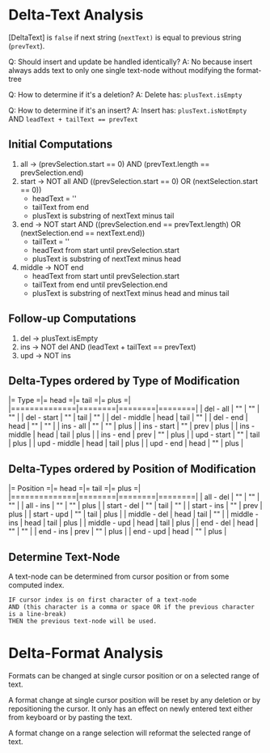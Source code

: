 # Delta-Text Analysis

[DeltaText] is `false` if next string (`nextText)` is equal to previous string (`prevText`).

Q: Should insert and update be handled identically?
A: No because insert always adds text to only one single text-node without modifying the format-tree

Q: How to determine if it's a deletion?
A: Delete has: `plusText.isEmpty`

Q: How to determine if it's an insert?
A: Insert has: `plusText.isNotEmpty` AND `leadText + tailText == prevText`

## Initial Computations

1. all -> (prevSelection.start == 0) AND (prevText.length == prevSelection.end)
2. start -> NOT all AND ((prevSelection.start == 0) OR (nextSelection.start == 0))
   * headText = ''
   * tailText from end
   * plusText is substring of nextText minus tail
3. end -> NOT start AND ((prevSelection.end == prevText.length) OR (nextSelection.end == nextText.end))
   * tailText = ''
   * headText from start until prevSelection.start
   * plusText is substring of nextText minus head
4. middle -> NOT end
   * headText from start until prevSelection.start
   * tailText from end until prevSelection.end
   * plusText is substring of nextText minus head and minus tail

## Follow-up Computations

1. del -> plusText.isEmpty
2. ins -> NOT del AND (leadText + tailText == prevText)
3. upd -> NOT ins

## Delta-Types ordered by Type of Modification

|=    Type    =|= head =|= tail =|= plus =|
|==============|========|========|========|
| del - all    |     "" |     "" |     "" |
| del - start  |     "" |   tail |     "" |
| del - middle |   head |   tail |     "" |
| del - end    |   head |     "" |     "" |
| ins - all    |     "" |     "" |   plus |
| ins - start  |     "" |   prev |   plus |
| ins - middle |   head |   tail |   plus |
| ins - end    |   prev |     "" |   plus |
| upd - start  |     "" |   tail |   plus |
| upd - middle |   head |   tail |   plus |
| upd - end    |   head |     "" |   plus |

## Delta-Types ordered by Position of Modification

|=  Position  =|= head =|= tail =|= plus =|
|==============|========|========|========|
| all - del    |     "" |     "" |     "" |
| all - ins    |     "" |     "" |   plus |
| start - del  |     "" |   tail |     "" |
| start - ins  |     "" |   prev |   plus |
| start - upd  |     "" |   tail |   plus |
| middle - del |   head |   tail |     "" |
| middle - ins |   head |   tail |   plus |
| middle - upd |   head |   tail |   plus |
| end - del    |   head |     "" |     "" |
| end - ins    |   prev |     "" |   plus |
| end - upd    |   head |     "" |   plus |


## Determine Text-Node

A text-node can be determined from cursor position or from some computed index.

```
IF cursor index is on first character of a text-node
AND (this character is a comma or space OR if the previous character is a line-break)
THEN the previous text-node will be used.
```

# Delta-Format Analysis

Formats can be changed at single cursor position or on a selected range of text.

A format change at single cursor position will be reset by any deletion or by
repositioning the cursor. It only has an effect on newly entered text
either from keyboard or by pasting the text.

A format change on a range selection will reformat the selected range of text.
